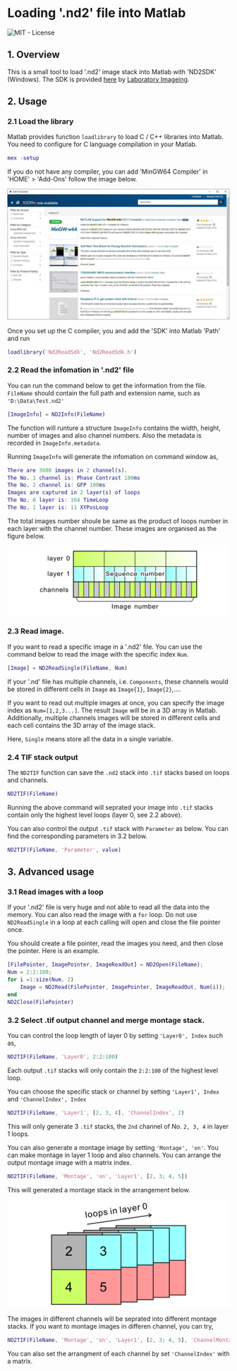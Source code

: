 # Loading '.nd2' file into Matlab

![MIT - License](https://img.shields.io/bower/l/bootstrap.svg)

## 1. Overview

This is a small tool to load '.nd2' image stack into Matlab with 'ND2SDK' (Windows). The SDK is provided [here](https://www.nd2sdk.com/) by [Laboratory Imageing](https://www.laboratory-imaging.com/). 

## 2. Usage

### 2.1 Load the library

Matlab provides function ```loadlibrary``` to load C / C++ libraries into Matlab. You need to configure for C language compilation in your Matlab.

```matlab
mex -setup
```

If you do not have any compiler, you can add 'MinGW64 Compiler' in 'HOME' > 'Add-Ons' follow the image below.

![MinGW64](/Resource/MinGW64.jpg "MinGW64")

Once you set up the C compiler, you and add the 'SDK' into Matlab 'Path' and run

```matlab
loadlibrary('Nd2ReadSdk', 'Nd2ReadSdk.h')
```

### 2.2 Read the infomation in '.nd2' file

You can run the command below to get the information from the file. ```FileName``` should contain the full path and extension name, such as ```'D:\Data\Test.nd2'```

```matlab
[ImageInfo] = ND2Info(FileName)
```
The function will runture a structure ```ImageInfo``` contains the width, height, number of images and also channel numbers. Also the metadata is recorded in ```ImageInfo.metadata```.

Running ```ImageInfo``` will generate the infomation on command window as,

```matlab
There are 3608 images in 2 channel(s).
The No. 1 channel is: Phase Contrast 100ms
The No. 2 channel is: GFP 100ms
Images are captured in 2 layer(s) of loops
The No. 0 layer is: 164 TimeLoop
The No. 1 layer is: 11 XYPosLoop
```

The total images number shoule be same as the product of loops number in each layer with the channel number. These images are organised as the figure below.


![ND2 Oganization](/Resource/nd2-oganization.jpg "ND2 Oganization")


### 2.3 Read image.

If you want to read a specific image in a '.nd2' file. You can use the command below to read the image with the specific index ```Num```.

```matlab
[Image] = ND2ReadSingle(FileName, Num)
```

If your '.nd' file has multiple channels, i.e. ```Components```, these channels would be stored in different cells in ```Image``` as ```Image{1}```, ```Image{2}```,.... 

If you want to read out multiple images at once, you can specify the image index as ```Num=[1,2,3...]```. The result ```Image``` will be in a 3D array in Matlab. Additionally, multiple channels images will be stored in different cells and each cell contains the 3D array of the image stack.

Here, ```Single``` means store all the data in a single variable.


### 2.4 TIF stack output

The ```ND2TIF``` function can save the ```.nd2``` stack into ```.tif``` stacks based on loops and channels. 

```matlab
ND2TIF(FileName)
```
Running the above command will seprated your image into ```.tif``` stacks contain only the highest level loops (layer 0, see 2.2 above).

You can also control the output ```.tif``` stack with ```Parameter``` as below. You can find the corresponding parameters in 3.2 below.

```matlab
ND2TIF(FileName, 'Parameter', value)
```

## 3. Advanced usage

### 3.1 Read images with a loop

If your '.nd2' file is very huge and not able to read all the data into the memory. You can also read the image with a ```for``` loop. Do not use ```ND2ReadSingle``` in a loop at each calling will open and close the file pointer once.

You should create a file pointer, read the images you need, and then close the pointer. Here is an example.

```matlab
[FilePointer, ImagePointer, ImageReadOut] = ND2Open(FileName);
Num = 2:2:100;
for i =1:size(Num, 2)
    Image = ND2Read(FilePointer, ImagePointer, ImageReadOut, Num(i));
end
ND2Close(FilePointer)
```

### 3.2 Select .tif output channel and merge montage stack.

You can control the loop length of layer 0 by setting ```'Layer0', Index``` such as,

```matlab
ND2TIF(FileName, 'Layer0', 2:2:100)
```

Each output ```.tif``` stacks will only contain the ```2:2:100``` of the highest level loop.

You can choose the specific stack or channel by setting ```'Layer1', Index``` and ```'ChannelIndex', Index```

```matlab
ND2TIF(FileName, 'Layer1', [2, 3, 4], 'ChannelIndex', 2)
```

This will only generate 3 ```.tif``` stacks, the ```2nd``` channel of No. ```2, 3, 4``` in layer 1 loops.

You can also generate a montage image by setting ```'Montage', 'on'```. You can make montage in layer 1 loop and also channels. You can arrange the output montage image with a matrix index.

```matlab
ND2TIF(FileName, 'Montage', 'on', 'Layer1', [2, 3; 4, 5])
```
This will generated a montage stack in the arrangement below. 

![Montage Stack](/Resource/montage-stack.jpg "Montage stack")

The images in different channels will be seprated into different montage stacks. If you want to montage images in differen channel, you can try,

```matlab
ND2TIF(FileName, 'Montage', 'on', 'Layer1', [2, 3; 4, 5], 'ChannelMontage', 'on')
```
You can also set the arrangment of each channel by set ```'ChannelIndex'``` with a matrix.

